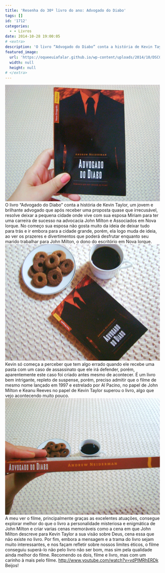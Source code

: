 ```yaml
---
title: 'Resenha do 30º livro do ano: Advogado do Diabo'
tags: []
id: '1712'
categories:
  - - Livros
date: 2014-10-28 19:00:05
# <extra>
description: 'O livro “Advogado do Diabo” conta a história de Kevin Taylor, um jovem e brilhante advogado que após receber uma proposta quase que irrecusável, resolve deixar a pequena cidade onde vive com sua esposa Miriam para ter uma carreira de sucesso na advocacia John Milton e Associados em Nova Iorque. No começo sua esposa não gosta muito da ideia de deixar tudo para trás e ir embora para a cidade grande, porém, ela logo muda de ideia, ao ver os prazeres e divertimentos que poderá desfrutar enquanto seu marido trabalhar para John Milton, o dono do escritório em Nova Iorque. Kevin só começa a perceber que tem algo errado quando ele recebe uma pasta com um caso de assassinato que ele irá defender, porém, aparentemente este caso foi criado antes mesmo de acontecer. É um livro bem intrigante, repleto de &hellip;'
featured_image: 
  url: 'https://oqueeuiafalar.github.io/wp-content/uploads/2014/10/DSC03338-1024x768.jpg'
  width: null
  height: null
# </extra>
---
```


[![Capa do livro Advogado do Diabo](/wp-content/uploads/2014/10/DSC03338-1024x768.jpg)](/wp-content/uploads/2014/10/DSC03338.jpg) O livro “Advogado do Diabo” conta a história de Kevin Taylor, um jovem e brilhante advogado que após receber uma proposta quase que irrecusável, resolve deixar a pequena cidade onde vive com sua esposa Miriam para ter uma carreira de sucesso na advocacia John Milton e Associados em Nova Iorque. No começo sua esposa não gosta muito da ideia de deixar tudo para trás e ir embora para a cidade grande, porém, ela logo muda de ideia, ao ver os prazeres e divertimentos que poderá desfrutar enquanto seu marido trabalhar para John Milton, o dono do escritório em Nova Iorque. [![Capa do livro Advogado do Diabo](/wp-content/uploads/2014/10/DSC03340-1024x768.jpg)](/wp-content/uploads/2014/10/DSC03340.jpg) Kevin só começa a perceber que tem algo errado quando ele recebe uma pasta com um caso de assassinato que ele irá defender, porém, aparentemente este caso foi criado antes mesmo de acontecer. É um livro bem intrigante, repleto de suspense, porém, preciso admitir que o filme de mesmo nome lançado em 1997 e estrelado por Al Pacino, no papel de John Milton e Keanu Reeves no papel de Kevin Taylor superou o livro, algo que vejo acontecendo muito pouco. [![Lombada do livro Advogado do Diabo](/wp-content/uploads/2014/10/DSC03342-1024x768.jpg)](/wp-content/uploads/2014/10/DSC03342.jpg) A meu ver o filme, principalmente graças as excelentes atuações, consegue explorar melhor do que o livro a personalidade misteriosa e enigmática de John Milton e criar varias cenas memoráveis como a cena em que John Milton descreve para Kevin Taylor a sua visão sobre Deus, cena essa que não existe no livro. Por fim, embora a mensagem e a trama do livro sejam muito interessantes, e nos façam refletir sobre nossos limites éticos, o filme conseguiu superá-lo não pelo livro não ser bom, mas sim pela qualidade ainda melhor do filme. Recomendo os dois, filme e livro, mas com um carinho à mais pelo filme. http://www.youtube.com/watch?v=vdPlMRhERDk Beijos!
